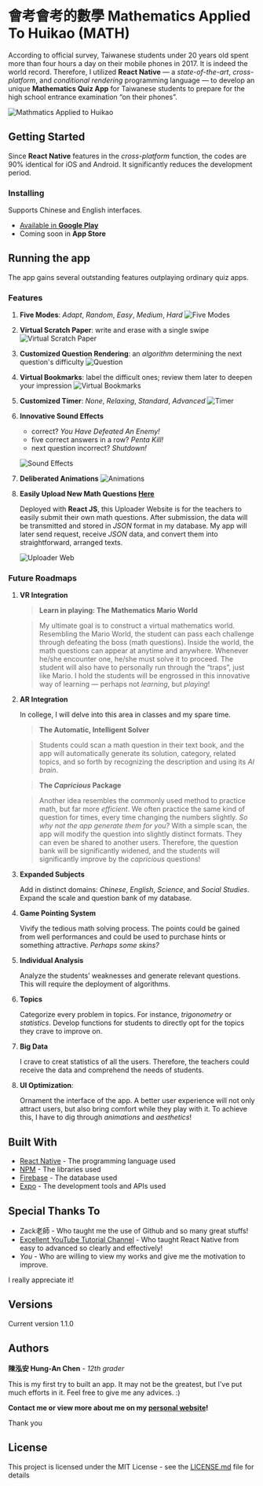 # 會考會考的數學 Mathematics Applied To Huikao (MATH)

According to official survey, Taiwanese students under 20 years old spent more than four hours a day on their mobile phones in 2017. It is indeed the world record. Therefore, I utilized **React Native** — a *state-of-the-art*, *cross-platform*, and *conditional rendering* programming language — to develop an unique **Mathematics Quiz App** for Taiwanese students to prepare for the high school entrance examination “on their phones”.

![Mathmatics Applied to Huikao](https://i.imgur.com/DsN8AlK.png)

## Getting Started

Since **React Native** features in the *cross-platform* function, the codes are 90% identical for iOS and Android. It significantly reduces the development period.

### Installing

Supports Chinese and English interfaces.


* [Available in **Google Play**](https://play.google.com/store/apps/details?id=tech.alpschen.mathApp)
* Coming soon in **App Store**

## Running the app

The app gains several outstanding features outplaying ordinary quiz apps.

### Features

1. **Five Modes**: *Adapt*, *Random*, *Easy*, *Medium*, *Hard*
![Five Modes](https://i.imgur.com/YDOKhKG.png)
2. **Virtual Scratch Paper**: write and erase with a single swipe
![Virtual Scratch Paper](https://i.imgur.com/O2Yt12O.png)
3. **Customized Question Rendering**: an *algorithm* determining the next question's difficulty
![Question](https://i.imgur.com/iSpfKZQ.png)
4. **Virtual Bookmarks**: label the difficult ones; review them later to deepen your impression
![Virtual Bookmarks](https://i.imgur.com/P6B0LzM.png)
5. **Customized Timer**: *None*, *Relaxing*, *Standard*, *Advanced*
![Timer](https://i.imgur.com/Za2FNLX.png)
6. **Innovative Sound Effects**
	* correct? *You Have Defeated An Enemy!*
	* five correct answers in a row? *Penta Kill!*
	* next question incorrect? *Shutdown!*
	
	![Sound Effects](https://i.imgur.com/poEvyZG.png)
7. **Deliberated Animations**
![Animations](https://i.imgur.com/k6wO0pA.png)
8. **Easily Upload New Math Questions [Here](http://forms.alpschen.tech)**
	
	Deployed with **React JS**, this Uploader Website is for the teachers to easily submit their own math questions. After submission, the data will be transmitted and stored in *JSON* format in my database. My app will later send request, receive *JSON* data, and convert them into straightforward, arranged texts.
	
	![Uploader Web](https://i.imgur.com/W7e7LQT.png)
	

### Future Roadmaps

1. **VR Integration**
	
	>**Learn in playing: The Mathematics Mario World**
	
	>My ultimate goal is to construct a virtual mathematics world. Resembling the Mario World, the student can pass each challenge through defeating the boss (math questions). Inside the world, the math questions can appear at anytime and anywhere. Whenever he/she encounter one, he/she must solve it to proceed. The student will also have to personally run through the “traps”, just like Mario. I hold the students will be engrossed in this innovative way of learning — perhaps not *learning*, but *playing*!
	
1. **AR Integration**
	
	In college, I will delve into this area in classes and my spare time.

	>**The Automatic, Intelligent Solver**
	
	>Students could scan a math question in their text book, and the app will automatically generate its solution, category, related topics, and so forth by recognizing the description and using its *AI brain*.
	

	>**The *Capricious* Package**
	
	>Another idea resembles the commonly used method to practice math, but far more *efficient*. We often practice the same kind of question for times, every time changing the numbers slightly. *So why not the app generate them for you?* With a simple scan, the app will modify the question into slightly distinct formats. They can even be shared to another users. Therefore, the question bank will be significantly widened, and the students will significantly improve by the *capricious* questions!

	
1. **Expanded Subjects**
	
	Add in distinct domains: *Chinese*, *English*, *Science*, and *Social Studies*. Expand the scale and question bank of my database.
	
1. **Game Pointing System**
	
	Vivify the tedious math solving process. The points could be gained from well performances and could be used to purchase hints or something attractive. *Perhaps some skins?*
	
1. **Individual Analysis**
	
	Analyze the students’ weaknesses and generate relevant questions. This will require the deployment of algorithms.
	
1. **Topics**

	Categorize every problem in topics. For instance, *trigonometry* or *statistics*. Develop functions for students to directly opt for the topics they crave to improve on.
	
1. **Big Data**
	
	I crave to creat statistics of all the users. Therefore, the teachers could receive the data and comprehend the needs of students.
	
1. **UI Optimization**:
	
	Ornament the interface of the app. A better user experience will not only attract users, but also bring comfort while they play with it. To achieve this, I have to dig through *animations* and *aesthetics*!
	

## Built With

* [React Native](https://facebook.github.io/react-native/docs/getting-started.html) - The programming language used
* [NPM](https://www.npmjs.com/) - The libraries used
* [Firebase](https://firebase.google.com/) - The database used
* [Expo](https://docs.expo.io/versions/latest/) - The development tools and APIs used

## Special Thanks To

* Zack老師 - Who taught me the use of Github and so many great stuffs!
* [Excellent YouTube Tutorial Channel](https://youtu.be/1tgWuND9Vfg) - Who taught React Native from easy to advanced so clearly and effectively!
* _You_ - Who are willing to view my works and give me the motivation to improve.

I really appreciate it!


## Versions

Current version 1.1.0

## Authors

**陳泓安 Hung-An Chen** - *12th grader*

This is my first try to built an app. It may not be the greatest, but I've put much efforts in it. Feel free to give me any advices. :)

**Contact me or view more about me on my [personal website](https://alpschen.tech)!**

Thank you
## License

This project is licensed under the MIT License - see the [LICENSE.md](https://github.com/AlpsChen/math-app/blob/master/LICENSE.md) file for details
